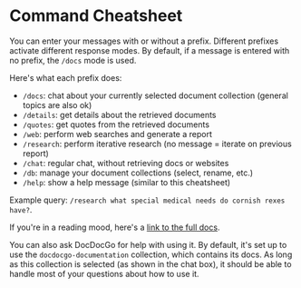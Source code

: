 # Command Cheatsheet

You can enter your messages with or without a prefix. Different prefixes activate different response modes.
By default, if a message is entered with no prefix, the `/docs` mode is used.

Here's what each prefix does:

- `/docs`: chat about your currently selected document collection (general topics are also ok)
- `/details`: get details about the retrieved documents
- `/quotes`: get quotes from the retrieved documents
- `/web`: perform web searches and generate a report
- `/research`: perform iterative research (no message = iterate on previous report)
- `/chat`: regular chat, without retrieving docs or websites
- `/db`: manage your document collections (select, rename, etc.)
- `/help`: show a help message (similar to this cheatsheet)

Example query: `/research what special medical needs do cornish rexes have?`.

If you're in a reading mood, here's a [link to the full docs](https://github.com/reasonmethis/docdocgo-core/blob/main/README.md).

You can also ask DocDocGo for help with using it. By default, it's set up to use the `docdocgo-documentation` collection, which contains its docs. As long as this collection is selected (as shown in the chat box), it should be able to handle most of your questions about how to use it.
